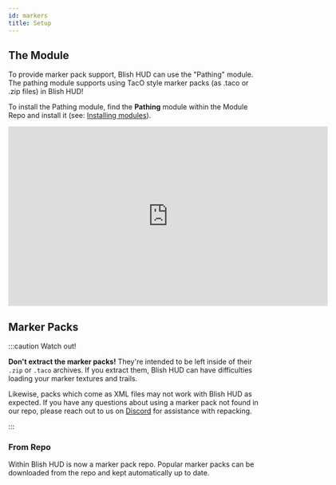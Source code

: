 ```yaml
---
id: markers
title: Setup
---
```


## The Module

To provide marker pack support, Blish HUD can use the "Pathing" module.  The pathing module supports using TacO style marker packs (as .taco or .zip files) in Blish HUD!

To install the Pathing module, find the **Pathing** module within the Module Repo and install it (see: [Installing modules](https://blishhud.com/docs/user/installing-modules)).

<iframe width="640" height="360" src="https://www.youtube.com/embed/jz1afT6_wxU" frameborder="0" allow="fullscreen; autoplay; encrypted-media; picture-in-picture" allowfullscreen></iframe>

## Marker Packs

:::caution Watch out!

**Don't extract the marker packs!**  They're intended to be left inside of their `.zip` or `.taco` archives.  If you extract them, Blish HUD can have difficulties loading your marker textures and trails.

Likewise, packs which come as XML files may not work with Blish HUD as expected.  If you have any questions about using a marker pack not found in our repo, please reach out to us on [Discord](https://link.blishhud.com/discord) for assistance with repacking.

:::

### From Repo

Within Blish HUD is now a marker pack repo.  Popular marker packs can be downloaded from the repo and kept automatically up to date.
